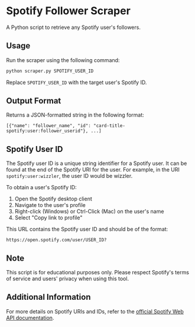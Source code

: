 # Spotify Follower Scraper

A Python script to retrieve any Spotify user's followers.


## Usage

Run the scraper using the following command:
``` bash
python scraper.py SPOTIFY_USER_ID
```

Replace `SPOTIFY_USER_ID` with the target user's Spotify ID.

## Output Format

Returns a JSON-formatted string in the following format:

`[{"name": "follower_name", "id": "card-title-spotify:user:follower_userid"}, ...]`

## Spotify User ID

The Spotify user ID is a unique string identifier for a Spotify user. It can be found at the end of the Spotify URI for the user. For example, in the URI `spotify:user:wizzler`, the user ID would be wizzler.

To obtain a user's Spotify ID:
1. Open the Spotify desktop client
2. Navigate to the user's profile
3. Right-click (Windows) or Ctrl-Click (Mac) on the user's name
4. Select "Copy link to profile"
   
This URL contains the Spotify user ID and should be of the format:
```
https://open.spotify.com/user/USER_ID?
```

## Note
This script is for educational purposes only. Please respect Spotify's terms of service and users' privacy when using this tool.

## Additional Information
For more details on Spotify URIs and IDs, refer to the [official Spotify Web API documentation](https://developer.spotify.com/documentation/web-api/concepts/spotify-uris-ids).

